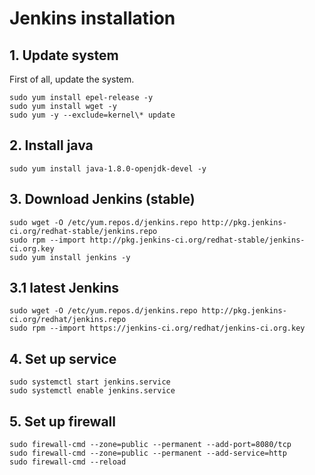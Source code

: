 # Jenkins installation

## 1. Update system
First of all, update the system.
```
sudo yum install epel-release -y
sudo yum install wget -y
sudo yum -y --exclude=kernel\* update
```
## 2. Install java
```
sudo yum install java-1.8.0-openjdk-devel -y
```
## 3.    Download Jenkins (stable)

```
sudo wget -O /etc/yum.repos.d/jenkins.repo http://pkg.jenkins-ci.org/redhat-stable/jenkins.repo
sudo rpm --import http://pkg.jenkins-ci.org/redhat-stable/jenkins-ci.org.key
sudo yum install jenkins -y
```
## 3.1 latest Jenkins
```
sudo wget -O /etc/yum.repos.d/jenkins.repo http://pkg.jenkins-ci.org/redhat/jenkins.repo
sudo rpm --import https://jenkins-ci.org/redhat/jenkins-ci.org.key
```

## 4.    Set up service

```
sudo systemctl start jenkins.service
sudo systemctl enable jenkins.service
```
## 5.    Set up firewall
```
sudo firewall-cmd --zone=public --permanent --add-port=8080/tcp
sudo firewall-cmd --zone=public --permanent --add-service=http
sudo firewall-cmd --reload
